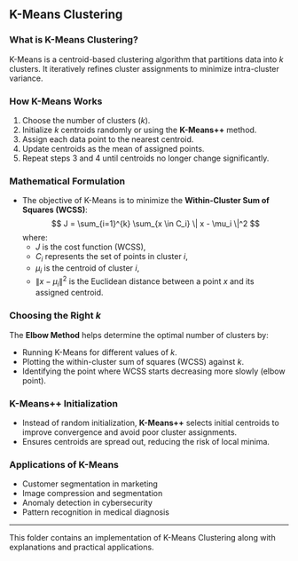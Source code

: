 ## K-Means Clustering

### What is K-Means Clustering?
K-Means is a centroid-based clustering algorithm that partitions data into $k$ clusters. It iteratively refines cluster assignments to minimize intra-cluster variance.

### How K-Means Works
1. Choose the number of clusters ($k$).
2. Initialize $k$ centroids randomly or using the **K-Means++** method.
3. Assign each data point to the nearest centroid.
4. Update centroids as the mean of assigned points.
5. Repeat steps 3 and 4 until centroids no longer change significantly.

### Mathematical Formulation
- The objective of K-Means is to minimize the **Within-Cluster Sum of Squares (WCSS)**:
  $$
  J = \sum_{i=1}^{k} \sum_{x \in C_i} \| x - \mu_i \|^2
  $$
  where:
  - $J$ is the cost function (WCSS),
  - $C_i$ represents the set of points in cluster $i$,
  - $\mu_i$ is the centroid of cluster $i$,
  - $\| x - \mu_i \|^2$ is the Euclidean distance between a point $x$ and its assigned centroid.

### Choosing the Right $k$
The **Elbow Method** helps determine the optimal number of clusters by:
- Running K-Means for different values of $k$.
- Plotting the within-cluster sum of squares (WCSS) against $k$.
- Identifying the point where WCSS starts decreasing more slowly (elbow point).

### K-Means++ Initialization
- Instead of random initialization, **K-Means++** selects initial centroids to improve convergence and avoid poor cluster assignments.
- Ensures centroids are spread out, reducing the risk of local minima.

### Applications of K-Means
- Customer segmentation in marketing
- Image compression and segmentation
- Anomaly detection in cybersecurity
- Pattern recognition in medical diagnosis

---
This folder contains an implementation of K-Means Clustering along with explanations and practical applications.